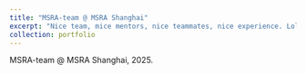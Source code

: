 ```yaml
---
title: "MSRA-team @ MSRA Shanghai"
excerpt: "Nice team, mice mentors, nice teammates, nice experience. Lol. <br/><img src='/images/MSRA-team.jpg'>"
collection: portfolio
---
```



MSRA-team @ MSRA Shanghai, 2025.
